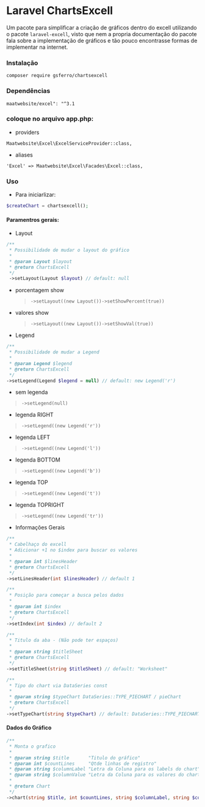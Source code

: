 # Laravel ChartsExcell
Um pacote para simplificar a criação de gráficos dentro do excell utilizando o pacote `laravel-excell`, visto que nem a 
propria documentação do pacote fala sobre a implementação de gráficos e tão pouco encontrasse formas de implementar na internet.

### Instalação
    composer require gsferro/chartsexcell

### Dependências
```
maatwebsite/excel": "^3.1
```

### coloque no arquivo app.php: 
- providers
```
Maatwebsite\Excel\ExcelServiceProvider::class,
```

- aliases
```
'Excel' => Maatwebsite\Excel\Facades\Excel::class,
```
### Uso
- Para iniciarlizar:

``` php
$createChart = chartsexcell();
```

#### Paramentros gerais:
- Layout
```php
/**
 * Possibilidade de mudar o layout do gráfico
 *
 * @param Layout $layout
 * @return ChartsExcell
 */
 ->setLayout(Layout $layout) // default: null
```

- porcentagem show
  > `->setLayout((new Layout())->setShowPercent(true))`
- valores show
    > `->setLayout((new Layout())->setShowVal(true))`

- Legend        
```php    
/**
 * Possibilidade de mudar a Legend
 *
 * @param Legend $legend
 * @return ChartsExcell
 */
->setLegend(Legend $legend = null) // default: new Legend('r')
```

- sem legenda
> `->setLegend(null)`
- legenda RIGHT
> `->setLegend((new Legend('r'))` 
- legenda LEFT
> `->setLegend((new Legend('l'))` 
- legenda BOTTOM
> `->setLegend((new Legend('b'))` 
- legenda TOP
> `->setLegend((new Legend('t'))` 
- legenda TOPRIGHT
> `->setLegend((new Legend('tr'))` 

- Informações Gerais
```php  
/**
 * Cabelhaço do excell
 * Adicionar +1 no $index para buscar os valores
 *
 * @param int $linesHeader
 * @return ChartsExcell
 */
->setLinesHeader(int $linesHeader) // default 1
```
  
```php
/**
 * Posição para começar a busca pelos dados
 *
 * @param int $index
 * @return ChartsExcell
 */
->setIndex(int $index) // default 2
```  

```php
/**
 * Titulo da aba - (Não pode ter espaços)
 *
 * @param string $titleSheet
 * @return ChartsExcell
 */
->setTitleSheet(string $titleSheet) // default: "Worksheet"
``` 
  
```php
/**
 * Tipo do chart via DataSeries const
 *
 * @param string $typeChart DataSeries::TYPE_PIECHART / pieChart
 * @return ChartsExcell
 */
->setTypeChart(string $typeChart) // default: DataSeries::TYPE_PIECHART / pieChart
```
#### Dados do Gráfico
```php
/**
 * Monta o grafico
 *
 * @param string $title       "Titulo do gráfico"
 * @param int $countLines     "Qtde linhas de registro"
 * @param string $columnLabel "Letra da Coluna para os labels do chart"
 * @param string $columnValue "Letra da Coluna para os valores do chart"
 *
 * @return Chart
 */
->chart(string $title, int $countLines, string $columnLabel, string $columnValue) : Chart
```